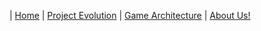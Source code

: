 | [Home](README.md) 	| [Project Evolution](ProjectEvolution.md)  | [Game Architecture](GameArchitecture.md) 	| [About Us!](AboutUs.md)

